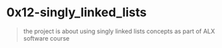 # 0x12-singly_linked_lists
> the project is about using singly linked lists concepts as part of ALX software course
